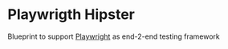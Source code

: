 # Playwrigth Hipster

Blueprint to support [Playwright](https://playwright.dev/) as end-2-end testing framework
